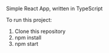 Simple React App, written in TypeScript

To run this project:
1) Clone this repository
2) npm install
3) npm start
